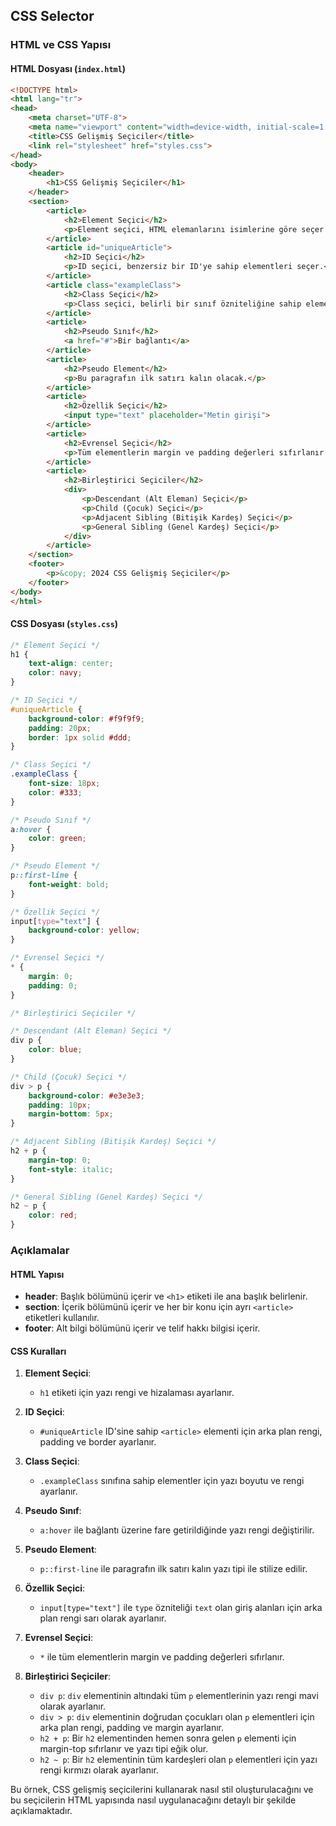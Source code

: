 ## CSS Selector

### HTML ve CSS Yapısı

#### HTML Dosyası (`index.html`)

```html
<!DOCTYPE html>
<html lang="tr">
<head>
    <meta charset="UTF-8">
    <meta name="viewport" content="width=device-width, initial-scale=1.0">
    <title>CSS Gelişmiş Seçiciler</title>
    <link rel="stylesheet" href="styles.css">
</head>
<body>
    <header>
        <h1>CSS Gelişmiş Seçiciler</h1>
    </header>
    <section>
        <article>
            <h2>Element Seçici</h2>
            <p>Element seçici, HTML elemanlarını isimlerine göre seçer.</p>
        </article>
        <article id="uniqueArticle">
            <h2>ID Seçici</h2>
            <p>ID seçici, benzersiz bir ID'ye sahip elementleri seçer.</p>
        </article>
        <article class="exampleClass">
            <h2>Class Seçici</h2>
            <p>Class seçici, belirli bir sınıf özniteliğine sahip elementleri seçer.</p>
        </article>
        <article>
            <h2>Pseudo Sınıf</h2>
            <a href="#">Bir bağlantı</a>
        </article>
        <article>
            <h2>Pseudo Element</h2>
            <p>Bu paragrafın ilk satırı kalın olacak.</p>
        </article>
        <article>
            <h2>Özellik Seçici</h2>
            <input type="text" placeholder="Metin girişi">
        </article>
        <article>
            <h2>Evrensel Seçici</h2>
            <p>Tüm elementlerin margin ve padding değerleri sıfırlanır.</p>
        </article>
        <article>
            <h2>Birleştirici Seçiciler</h2>
            <div>
                <p>Descendant (Alt Eleman) Seçici</p>
                <p>Child (Çocuk) Seçici</p>
                <p>Adjacent Sibling (Bitişik Kardeş) Seçici</p>
                <p>General Sibling (Genel Kardeş) Seçici</p>
            </div>
        </article>
    </section>
    <footer>
        <p>&copy; 2024 CSS Gelişmiş Seçiciler</p>
    </footer>
</body>
</html>
```

#### CSS Dosyası (`styles.css`)

```css
/* Element Seçici */
h1 {
    text-align: center;
    color: navy;
}

/* ID Seçici */
#uniqueArticle {
    background-color: #f9f9f9;
    padding: 20px;
    border: 1px solid #ddd;
}

/* Class Seçici */
.exampleClass {
    font-size: 18px;
    color: #333;
}

/* Pseudo Sınıf */
a:hover {
    color: green;
}

/* Pseudo Element */
p::first-line {
    font-weight: bold;
}

/* Özellik Seçici */
input[type="text"] {
    background-color: yellow;
}

/* Evrensel Seçici */
* {
    margin: 0;
    padding: 0;
}

/* Birleştirici Seçiciler */

/* Descendant (Alt Eleman) Seçici */
div p {
    color: blue;
}

/* Child (Çocuk) Seçici */
div > p {
    background-color: #e3e3e3;
    padding: 10px;
    margin-bottom: 5px;
}

/* Adjacent Sibling (Bitişik Kardeş) Seçici */
h2 + p {
    margin-top: 0;
    font-style: italic;
}

/* General Sibling (Genel Kardeş) Seçici */
h2 ~ p {
    color: red;
}
```

### Açıklamalar

#### HTML Yapısı

- **header**: Başlık bölümünü içerir ve `<h1>` etiketi ile ana başlık belirlenir.
- **section**: İçerik bölümünü içerir ve her bir konu için ayrı `<article>` etiketleri kullanılır.
- **footer**: Alt bilgi bölümünü içerir ve telif hakkı bilgisi içerir.

#### CSS Kuralları

1. **Element Seçici**:
    - `h1` etiketi için yazı rengi ve hizalaması ayarlanır.
    
2. **ID Seçici**:
    - `#uniqueArticle` ID'sine sahip `<article>` elementi için arka plan rengi, padding ve border ayarlanır.

3. **Class Seçici**:
    - `.exampleClass` sınıfına sahip elementler için yazı boyutu ve rengi ayarlanır.

4. **Pseudo Sınıf**:
    - `a:hover` ile bağlantı üzerine fare getirildiğinde yazı rengi değiştirilir.

5. **Pseudo Element**:
    - `p::first-line` ile paragrafın ilk satırı kalın yazı tipi ile stilize edilir.

6. **Özellik Seçici**:
    - `input[type="text"]` ile `type` özniteliği `text` olan giriş alanları için arka plan rengi sarı olarak ayarlanır.

7. **Evrensel Seçici**:
    - `*` ile tüm elementlerin margin ve padding değerleri sıfırlanır.

8. **Birleştirici Seçiciler**:
    - `div p`: `div` elementinin altındaki tüm `p` elementlerinin yazı rengi mavi olarak ayarlanır.
    - `div > p`: `div` elementinin doğrudan çocukları olan `p` elementleri için arka plan rengi, padding ve margin ayarlanır.
    - `h2 + p`: Bir `h2` elementinden hemen sonra gelen `p` elementi için margin-top sıfırlanır ve yazı tipi eğik olur.
    - `h2 ~ p`: Bir `h2` elementinin tüm kardeşleri olan `p` elementleri için yazı rengi kırmızı olarak ayarlanır.

Bu örnek, CSS gelişmiş seçicilerini kullanarak nasıl stil oluşturulacağını ve bu seçicilerin HTML yapısında nasıl uygulanacağını detaylı bir şekilde açıklamaktadır.